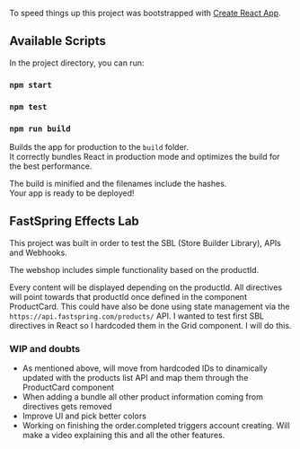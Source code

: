 To speed things up this project was bootstrapped with [Create React App](https://github.com/facebook/create-react-app).

## Available Scripts

In the project directory, you can run:

### `npm start`

### `npm test`

### `npm run build`

Builds the app for production to the `build` folder.\
It correctly bundles React in production mode and optimizes the build for the best performance.

The build is minified and the filenames include the hashes.\
Your app is ready to be deployed!

## FastSpring Effects Lab

This project was built in order to test the SBL (Store Builder Library), APIs and Webhooks.

The webshop includes simple functionality based on the productId.

Every content will be displayed depending on the productId. All directives will point towards that productId once defined in the component ProductCard.
This could have also be done using state management via the `https://api.fastspring.com/products/` API. I wanted to test first SBL directives in React so I hardcoded them in the Grid component. I will do this.

### WIP and doubts

- As mentioned above, will move from hardcoded IDs to dinamically updated with the products list API and map them through the ProductCard component
- When adding a bundle all other product information coming from directives gets removed
- Improve UI and pick better colors
- Working on finishing the order.completed triggers account creating. Will make a video explaining this and all the other features.
